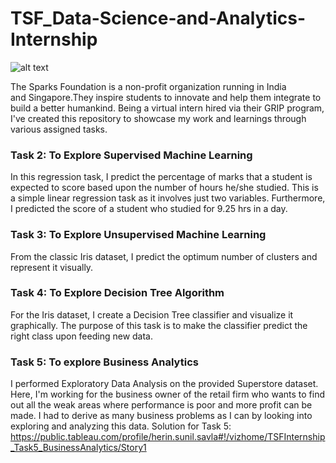 # TSF_Data-Science-and-Analytics-Internship
![alt text](https://www.thesparksfoundationsingapore.org/images/logo_small.png)

The Sparks Foundation is a non-profit organization running in India and Singapore.They inspire students to innovate and help them integrate to build a better humankind. Being a virtual intern hired via their GRIP program, I've created this repository to showcase my work and learnings through various assigned tasks.


### Task 2: To Explore Supervised Machine Learning
In this regression task, I predict the percentage of marks that a student is expected to score based upon the number of hours he/she studied. This is a simple linear regression task as it involves just two variables. Furthermore, I predicted the score of a student who studied for 9.25 hrs in a day.

### Task 3: To Explore Unsupervised Machine Learning 
From the classic Iris dataset, I predict the optimum number of clusters and represent it visually.

### Task 4: To Explore Decision Tree Algorithm
For the Iris dataset, I create a Decision Tree classifier and visualize it graphically. The purpose of this task is to make the classifier predict the right class upon feeding new data.

### Task 5: To explore Business Analytics
I performed Exploratory Data Analysis on the provided Superstore dataset. Here, I'm working for the business owner of the retail firm who wants to find out all the weak areas where performance is poor and more profit can be made. I had to derive as many business problems as I can by looking into exploring and analyzing this data.
Solution for Task 5: https://public.tableau.com/profile/herin.sunil.savla#!/vizhome/TSFInternship_Task5_BusinessAnalytics/Story1


